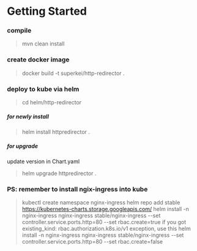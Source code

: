# Getting Started

### compile
>mvn clean install

### create docker image
>docker build -t superkei/http-redirector .

### deploy to kube via helm
>cd helm/http-redirector

##### for newly install
>helm install httpredirector .

##### for upgrade
update version in Chart.yaml 
>helm upgrade httpredirector .


### PS: remember to install ngix-ingress into kube
>kubectl create namespace nginx-ingress
>helm repo add stable https://kubernetes-charts.storage.googleapis.com/
>helm install -n nginx-ingress nginx-ingress stable/nginx-ingress --set controller.service.ports.http=80  --set rbac.create=true
if you got existing_kind: rbac.authorization.k8s.io/v1 exception, use this
>helm install -n nginx-ingress nginx-ingress stable/nginx-ingress --set controller.service.ports.http=80  --set rbac.create=false